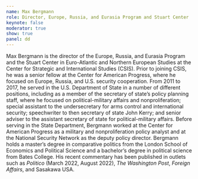 ```yaml
---
name: Max Bergmann
role: Director, Europe, Russia, and Eurasia Program and Stuart Center
keynote: false
moderator: true
show: true
panel: dd
---
```


Max Bergmann is the director of the Europe, Russia, and Eurasia Program and the Stuart Center in Euro-Atlantic and Northern European Studies at the Center for Strategic and International Studies (CSIS). Prior to joining CSIS, he was a senior fellow at the Center for American Progress, where he focused on Europe, Russia, and U.S. security cooperation. From 2011 to 2017, he served in the U.S. Department of State in a number of different positions, including as a member of the secretary of state’s policy planning staff, where he focused on political-military affairs and nonproliferation; special assistant to the undersecretary for arms control and international security; speechwriter to then secretary of state John Kerry; and senior adviser to the assistant secretary of state for political-military affairs. Before serving in the State Department, Bergmann worked at the Center for American Progress as a military and nonproliferation policy analyst and at the National Security Network as the deputy policy director. Bergmann holds a master’s degree in comparative politics from the London School of Economics and Political Science and a bachelor’s degree in political science from Bates College. His recent commentary has been published in outlets such as _Politico_ (March 2022, August 2022), _The Washington Post_, _Foreign Affairs_, and Sasakawa USA.
